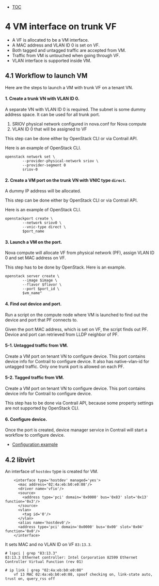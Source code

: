 * [TOC](SRIOV.md)

# 4 VM interface on trunk VF

* A VF is allocated to be a VM interface.
* A MAC address and VLAN ID 0 is set on VF.
* Both tagged and untagged traffic are accepted from VM.
* Traffic from VM is untouched when going through VF.
* VLAN interface is supported inside VM.


## 4.1 Workflow to launch VM

Here are the steps to launch a VM with trunk VF on a tenant VN.

#### 1. Create a trunk VN with VLAN ID 0.
A separate VN with VLAN ID 0 is required. The subnet is some dummy address space. It can be used for all trunk port.
1. SRIOV physical network configured in nova.conf for Nova compute
2. VLAN ID 0 that will be assigned to VF

This step can be done either by OpenStack CLI or via Contrail API.

Here is an example of OpenStack CLI.
```
openstack network set \
        --provider-physical-network sriov \
        --provider-segment 0
        sriov-0
```

#### 2. Create a VM port on the trunk VN with VNIC type `direct`.
A dummy IP address will be allocated.

This step can be done either by OpenStack CLI or via Contrail API.

Here is an example of OpenStack CLI.
```
openstackport create \
        --network sriov0 \
        --vnic-type direct \
        $port_name
```

#### 3. Launch a VM on the port.
Nova compute will allocate VF from physical network (PF), assign VLAN ID 0 and set MAC address on VF.

This step has to be done by OpenStack. Here is an example.
```
openstack server create \
        --image $image \
        --flavor $flavor \
        --port $port_id \
        $vm_name"
```

#### 4. Find out device and port.
Run a script on the compute node where VM is launched to find out the device and port that PF connects to.

Given the port MAC address, which is set on VF, the script finds out PF. Device and port can retrieved from LLDP neighbor of PF.

#### 5-1. Untagged traffic from VM.
Create a VM port on tenant VN to configure device. This port contains device info for Contrail to configure device. It also has native-vlan-id for untagged traffic. Only one trunk port is allowed on each PF.

#### 5-2. Tagged traffic from VM.
Create a VM port on tenant VN to configure device. This port contains device info for Contrail to configure device.

This step has to be done via Contrail API, because some property settings are not supported by OpenStack CLI.

#### 6. Configure device.
Once the port is created, device manager service in Contrail will start a workflow to configure device.

* [Configuration example](A2-Untagged.md#untagged)


## 4.2 libvirt

An interface of `hostdev` type is created for VM.
```
    <interface type='hostdev' managed='yes'>
      <mac address='02:4a:eb:b0:e0:08'/>
      <driver name='vfio'/>
      <source>
        <address type='pci' domain='0x0000' bus='0x83' slot='0x13' function='0x3'/>
      </source>
      <vlan>
        <tag id='0'/>
      </vlan>
      <alias name='hostdev0'/>
      <address type='pci' domain='0x0000' bus='0x00' slot='0x04' function='0x0'/>
    </interface>
```

It sets MAC and no VLAN ID on VF `83:13.3`.
```
# lspci | grep "83:13.3"
83:13.3 Ethernet controller: Intel Corporation 82599 Ethernet Controller Virtual Function (rev 01)

# ip link | grep "02:4a:eb:b0:e0:08"
    vf 13 MAC 02:4a:eb:b0:e0:08, spoof checking on, link-state auto, trust on, query_rss off
```


